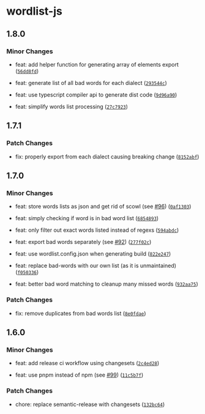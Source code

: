 # wordlist-js

## 1.8.0

### Minor Changes

- feat: add helper function for generating array of elements export ([`56dd8fd`](https://github.com/jordanshatford/wordlist-js/commit/56dd8fd4be0bee567baf006d167e3f168cf40501))

- feat: generate list of all bad words for each dialect ([`293544c`](https://github.com/jordanshatford/wordlist-js/commit/293544c00380146be644003fe5c692a966064ee4))

- feat: use typescript compiler api to generate dist code ([`9d96a90`](https://github.com/jordanshatford/wordlist-js/commit/9d96a900c1a6f8721bd311abdff20cda7562a59f))

- feat: simplify words list processing ([`27c7923`](https://github.com/jordanshatford/wordlist-js/commit/27c7923f6501fab6a1623da1f7c4881075be7544))

## 1.7.1

### Patch Changes

- fix: properly export from each dialect causing breaking change ([`8152abf`](https://github.com/jordanshatford/wordlist-js/commit/8152abfeb896ff815c7daa7f0b943b3a4649f321))

## 1.7.0

### Minor Changes

- feat: store words lists as json and get rid of scowl (see [#96](https://github.com/jordanshatford/wordlist-js/issues/96)) ([`0af1303`](https://github.com/jordanshatford/wordlist-js/commit/0af130327d18acdd998adb081839c765d61a1ede))

- feat: simply checking if word is in bad word list ([`6854893`](https://github.com/jordanshatford/wordlist-js/commit/6854893eebebe4e54d4864f0613e14858ba645d9))

- feat: only filter out exact words listed instead of regexs ([`594abdc`](https://github.com/jordanshatford/wordlist-js/commit/594abdc619a907a8b524544bcdd04aa8e770e3ab))

- feat: export bad words separately (see [#92](https://github.com/jordanshatford/wordlist-js/issues/92)) ([`277f02c`](https://github.com/jordanshatford/wordlist-js/commit/277f02ccbbeb500cbbdb80343b997ddcccd46505))

- feat: use wordlist.config.json when generating build ([`822e247`](https://github.com/jordanshatford/wordlist-js/commit/822e247def5516fd76d3db086ae41f919e4421db))

- feat: replace bad-words with our own list (as it is unmaintained) ([`f050336`](https://github.com/jordanshatford/wordlist-js/commit/f050336d5b6d39b94f4d4194276c413149467314))

- feat: better bad word matching to cleanup many missed words ([`932aa75`](https://github.com/jordanshatford/wordlist-js/commit/932aa7525d4ed7876e71503d8eac35672a068eb2))

### Patch Changes

- fix: remove duplicates from bad words list ([`8e0fdae`](https://github.com/jordanshatford/wordlist-js/commit/8e0fdaec7ea1b24c000979f8bbd99e840bfbce43))

## 1.6.0

### Minor Changes

- feat: add release ci workflow using changesets ([`2c4ed28`](https://github.com/jordanshatford/wordlist-js/commit/2c4ed28572b073987e0f83b7b937d55c7fcaa7e4))

- feat: use pnpm instead of npm (see [#99](https://github.com/jordanshatford/wordlist-js/issues/99)) ([`11c5b7f`](https://github.com/jordanshatford/wordlist-js/commit/11c5b7f1707982d9551403ec286978e64e479430))

### Patch Changes

- chore: replace semantic-release with changesets ([`132bc64`](https://github.com/jordanshatford/wordlist-js/commit/132bc64d4a1b7d320006089c93202744636c767b))
